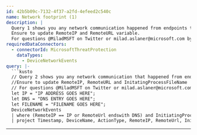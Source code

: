 ```yaml
---
id: 42b5b09c-7132-4f37-a2fd-4efeed2c540c
name: Network footprint (1)
description: |
  Query 1 shows you any network communication happened from endpoints to a specific Remote IP or Remote URL.
  Ensure to update RemoteIP and RemoteURL variable.
  For questions @MiladMSFT on Twitter or milad.aslaner@microsoft.com by email.
requiredDataConnectors:
  - connectorId: MicrosoftThreatProtection
    dataTypes:
      - DeviceNetworkEvents
query: |-
  ```kusto
  // Query 2 shows you any network communication that happened from endpoints through a specific file to an Remote IP or Remote URL
  //Ensure to update RemoteIP, RemoteURL and InitatingProcessFileName
  // For questions @MiladMSFT on Twitter or milad.aslaner@microsoft.com by email
  let IP = "IP ADDRESS GOES HERE";
  let DNS = "DNS ENTRY GOES HERE";
  let FILENAME = "FILENAME GOES HERE";
  DeviceNetworkEvents
  | where (RemoteIP == IP or RemoteUrl endswith DNS) and InitiatingProcessFileName =~ FILENAME
  | project Timestamp, DeviceName, ActionType, RemoteIP, RemoteUrl, InitiatingProcessFileName, InitiatingProcessCommandLine
  ```
---
```


